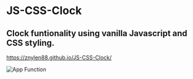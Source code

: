 # JS-CSS-Clock
## Clock funtionality using vanilla Javascript and CSS styling.

https://znylen88.github.io/JS-CSS-Clock/

![App Function](https://github.com/znylen88/JS-CSS-Clock/blob/main/JS-Clock.png)
